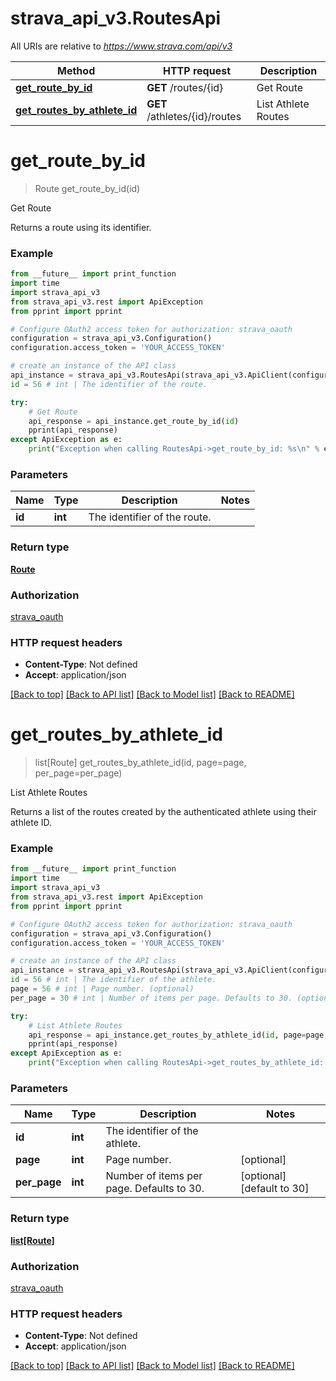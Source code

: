 # strava_api_v3.RoutesApi

All URIs are relative to *https://www.strava.com/api/v3*

Method | HTTP request | Description
------------- | ------------- | -------------
[**get_route_by_id**](RoutesApi.md#get_route_by_id) | **GET** /routes/{id} | Get Route
[**get_routes_by_athlete_id**](RoutesApi.md#get_routes_by_athlete_id) | **GET** /athletes/{id}/routes | List Athlete Routes


# **get_route_by_id**
> Route get_route_by_id(id)

Get Route

Returns a route using its identifier.

### Example
```python
from __future__ import print_function
import time
import strava_api_v3
from strava_api_v3.rest import ApiException
from pprint import pprint

# Configure OAuth2 access token for authorization: strava_oauth
configuration = strava_api_v3.Configuration()
configuration.access_token = 'YOUR_ACCESS_TOKEN'

# create an instance of the API class
api_instance = strava_api_v3.RoutesApi(strava_api_v3.ApiClient(configuration))
id = 56 # int | The identifier of the route.

try:
    # Get Route
    api_response = api_instance.get_route_by_id(id)
    pprint(api_response)
except ApiException as e:
    print("Exception when calling RoutesApi->get_route_by_id: %s\n" % e)
```

### Parameters

Name | Type | Description  | Notes
------------- | ------------- | ------------- | -------------
 **id** | **int**| The identifier of the route. | 

### Return type

[**Route**](Route.md)

### Authorization

[strava_oauth](../README.md#strava_oauth)

### HTTP request headers

 - **Content-Type**: Not defined
 - **Accept**: application/json

[[Back to top]](#) [[Back to API list]](../README.md#documentation-for-api-endpoints) [[Back to Model list]](../README.md#documentation-for-models) [[Back to README]](../README.md)

# **get_routes_by_athlete_id**
> list[Route] get_routes_by_athlete_id(id, page=page, per_page=per_page)

List Athlete Routes

Returns a list of the routes created by the authenticated athlete using their athlete ID.

### Example
```python
from __future__ import print_function
import time
import strava_api_v3
from strava_api_v3.rest import ApiException
from pprint import pprint

# Configure OAuth2 access token for authorization: strava_oauth
configuration = strava_api_v3.Configuration()
configuration.access_token = 'YOUR_ACCESS_TOKEN'

# create an instance of the API class
api_instance = strava_api_v3.RoutesApi(strava_api_v3.ApiClient(configuration))
id = 56 # int | The identifier of the athlete.
page = 56 # int | Page number. (optional)
per_page = 30 # int | Number of items per page. Defaults to 30. (optional) (default to 30)

try:
    # List Athlete Routes
    api_response = api_instance.get_routes_by_athlete_id(id, page=page, per_page=per_page)
    pprint(api_response)
except ApiException as e:
    print("Exception when calling RoutesApi->get_routes_by_athlete_id: %s\n" % e)
```

### Parameters

Name | Type | Description  | Notes
------------- | ------------- | ------------- | -------------
 **id** | **int**| The identifier of the athlete. | 
 **page** | **int**| Page number. | [optional] 
 **per_page** | **int**| Number of items per page. Defaults to 30. | [optional] [default to 30]

### Return type

[**list[Route]**](Route.md)

### Authorization

[strava_oauth](../README.md#strava_oauth)

### HTTP request headers

 - **Content-Type**: Not defined
 - **Accept**: application/json

[[Back to top]](#) [[Back to API list]](../README.md#documentation-for-api-endpoints) [[Back to Model list]](../README.md#documentation-for-models) [[Back to README]](../README.md)

